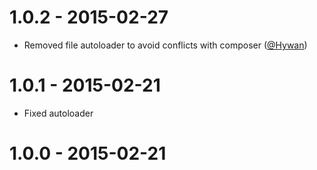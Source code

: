 # 1.0.2 - 2015-02-27

* Removed file autoloader to avoid conflicts with composer ([@Hywan](https://github.com/Hywan))

# 1.0.1 - 2015-02-21

* Fixed autoloader

# 1.0.0 - 2015-02-21
